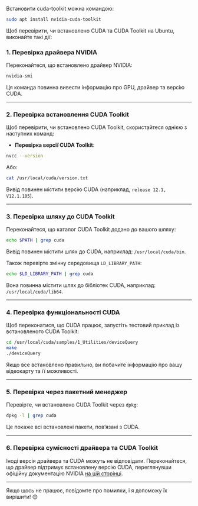 Встановити cuda-toolkit можна командою:
```bash
sudo apt install nvidia-cuda-toolkit
```

Щоб перевірити, чи встановлено CUDA та CUDA Toolkit на Ubuntu, виконайте такі дії:

### 1. **Перевірка драйвера NVIDIA**
Переконайтеся, що встановлено драйвер NVIDIA:
```bash
nvidia-smi
```
Ця команда повинна вивести інформацію про GPU, драйвер та версію CUDA.

---

### 2. **Перевірка встановлення CUDA Toolkit**
Щоб перевірити, чи встановлено CUDA Toolkit, скористайтеся однією з наступних команд:

- **Перевірка версії CUDA Toolkit**:
```bash
nvcc --version
```

Або:
```bash
cat /usr/local/cuda/version.txt
```

Вивід повинен містити версію CUDA (наприклад, `release 12.1, V12.1.105`).

---

### 3. **Перевірка шляху до CUDA Toolkit**
Переконайтеся, що каталог CUDA Toolkit додано до вашого шляху:
```bash
echo $PATH | grep cuda
```
Вивід повинен містити шлях до CUDA, наприклад: `/usr/local/cuda/bin`.

Також перевірте змінну середовища `LD_LIBRARY_PATH`:
```bash
echo $LD_LIBRARY_PATH | grep cuda
```
Вона повинна містити шлях до бібліотек CUDA, наприклад: `/usr/local/cuda/lib64`.

---

### 4. **Перевірка функціональності CUDA**
Щоб переконатися, що CUDA працює, запустіть тестовий приклад із встановленого CUDA Toolkit:
```bash
cd /usr/local/cuda/samples/1_Utilities/deviceQuery
make
./deviceQuery
```

Якщо все встановлено правильно, ви побачите інформацію про вашу відеокарту та її можливості.

---

### 5. **Перевірка через пакетний менеджер**
Перевірте, чи встановлено CUDA Toolkit через `dpkg`:
```bash
dpkg -l | grep cuda
```

Це покаже всі встановлені пакети, пов’язані з CUDA.

---

### 6. **Перевірка сумісності драйвера та CUDA Toolkit**
Іноді версія драйвера та CUDA можуть не відповідати. Переконайтеся, що драйвер підтримує встановлену версію CUDA, переглянувши офіційну документацію NVIDIA [на цій сторінці](https://docs.nvidia.com/cuda/cuda-toolkit-release-notes/index.html).

---

Якщо щось не працює, повідомте про помилки, і я допоможу їх вирішити! 😊